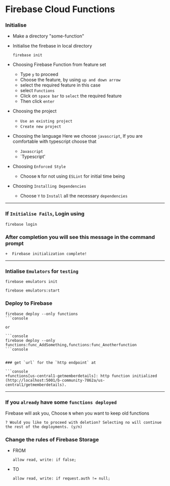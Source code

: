 # Firebase Cloud Functions

### Initialise
- Make a directory "some-function"
- Initialise the firebase in local directory

	``` console
	firebase init
	```

- Choosing Firebase Function from feature set
	- Type `y` to proceed
	- Choose the feature, by using `up and down arrow`
	- select the required feature in this case
	- select `Functions`
	- Click on `space bar` to `select` the required feature
	- Then click `enter`

- Choosing the project
	- `Use an existing project`
	- `Create new project`

- Choosing the language
	Here we choose `javascript`, If you are comfortable with typescript choose that
	- `Javascript`
	- `Typescript'

- Choosing `Enforced Style`
	- Choose `N` for not using `ESLint` for initial time being

- Choosing `Installing Dependencies`
	- Choose `Y` to `Install` all the necessary `dependencies`
	
---
### If `Initialise Fails`, Login using
``` console
firebase login
```

### After completion you will see this message in the command prompt
```console
+  Firebase initialization complete!
```

---
### Intialise `Emulators` for `testing`

```console
firebase emulators init
```
```console
firebase emulators:start
```

### Deploy to Firebase
```console
firebase deploy --only functions
```console

or 

```console
firebase deploy --only functions:func_AddSomething,functions:func_Anotherfunction
```console


### get `url` for the `http endpoint` at

```console
+functions[us-central1-getmemberdetails]: http function initialized (http://localhost:5001/b-community-7862a/us-central1/getmemberdetails).
```
---

### If you `already` have some `functions deployed`
Firebase will ask you, Choose `N` when you want to keep old functions

```console
? Would you like to proceed with deletion? Selecting no will continue the rest of the deployments. (y/n)
```



### Change the rules of Firebase Storage

- FROM
	```console
	allow read, write: if false;
	```
- TO
	```console
	allow read, write: if request.auth != null;
	```